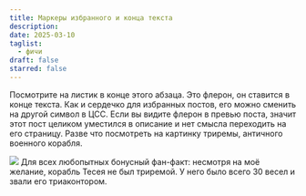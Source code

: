 ```yaml
---
title: Маркеры избранного и конца текста
description: 
date: 2025-03-10
taglist:
  - фичи
draft: false
starred: false
---
```

Посмотрите на листик в конце этого абзаца. Это флерон, он ставится в конце текста. Как и сердечко для избранных постов, его можно сменить на другой символ в ЦСС. Если вы видите флерон в превью поста, значит этот пост целиком уместился в описание и нет смысла переходить на его страницу. Разве что посмотреть на картинку триремы, античного военного корабля.

![](trireme-illustration-by-John-T-Campbell.jpg) Для всех любопытных бонусный фан-факт: несмотря на моё желание, корабль Тесея не был триремой. У него было всего 30 весел и звали его триаконтором.